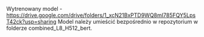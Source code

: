 Wytrenowany model - https://drive.google.com/drive/folders/1_xcN21BxPTD9WQ8mI785FQY5LpsT42ck?usp=sharing
Model należy umieścić bezpośrednio w repozytorium w folderze combined_L8_H512_bert.
